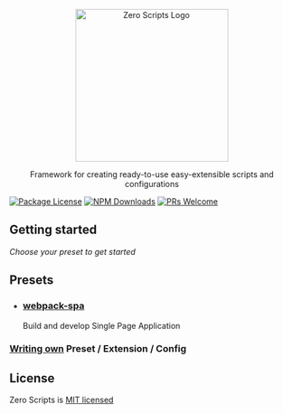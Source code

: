 <p align="center">
  <img src="https://svgshare.com/i/AEu.svg" width="270" alt="Zero Scripts Logo" />
</p>

<p align="center">Framework for creating ready-to-use easy-extensible scripts and configurations</p>

<a href="https://www.npmjs.com/~zero-scripts"><img src="https://img.shields.io/npm/l/@zero-scripts/core.svg" alt="Package License" /></a>
<a href="https://www.npmjs.com/~zero-scripts"><img src="https://img.shields.io/npm/dm/@zero-scripts/core.svg" alt="NPM Downloads" /></a>
[![PRs Welcome](https://img.shields.io/badge/PRs-welcome-green.svg)](https://github.com/artemirq/zero-scripts/pulls)

## Getting started

_Choose your preset to get started_

## Presets

- ### [webpack-spa](packages/preset.webpack-spa/README.md)
  Build and develop Single Page Application

### [Writing own](packages/core/README.md) Preset / Extension / Config

## License

Zero Scripts is [MIT licensed](./LICENSE)
